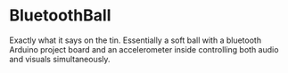 # BluetoothBall
Exactly what it says on the tin. Essentially a soft ball with a bluetooth Arduino project board and an accelerometer inside controlling both audio and visuals simultaneously.
